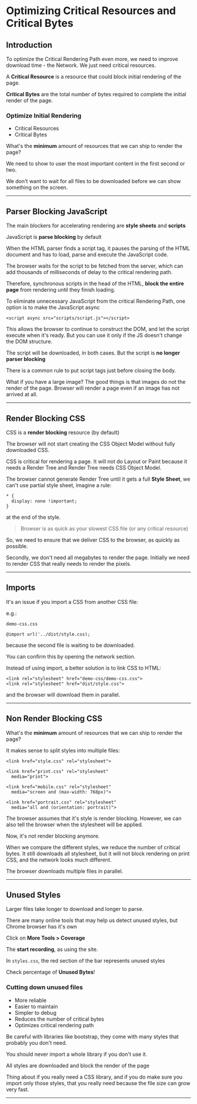 # Optimizing Critical Resources and Critical Bytes

## Introduction

To optimize the Critical Rendering Path even more, we need to improve download time - the Network. We just need critical resources.

A **Critical Resource** is a resource that could block initial rendering of the page.

**Critical Bytes** are the total number of bytes required to complete the initial render of the page.

### Optimize Initial Rendering

- Critical Resources
- Critical Bytes

What's the **minimum** amount of resources that we can ship to render the page?

We need to show to user the most important content in the first second or two.

We don't want to wait for all files to be downloaded before we can show something on the screen.

---

## Parser Blocking JavaScript

The main blockers for accelerating rendering are **style sheets** and **scripts**

JavaScript is **parse blocking** by default

When the HTML parser finds a script tag, it pauses the parsing of the HTML document and has to load, parse and execute the JavaScript code.

The browser waits for the script to be fetched from the server, which can add thousands of milliseconds of delay to the critical rendering path.

Therefore, synchronous scripts in the head of the HTML, **block the entire page** from rendering until they finish loading.

To eliminate unnecessary JavaScript from the critical Rendering Path, one option is to make the JavaScript async

```
<script async src="scripts/script.js"></script>
```

This allows the browser to continue to construct the DOM, and let the script execute when it's ready. But you can use it only if the JS doesn't change the DOM structure.

The script will be downloaded, in both cases. But the script is **no longer parser blocking**

There is a common rule to put script tags just before closing the body.

What if you have a large image?
The good things is that images do not the render of the page. Browser will render a page even if an image has not arrived at all.

---

## Render Blocking CSS

CSS is a **render blocking** resource (by default)

The browser will not start creating the CSS Object Model without fully downloaded CSS.

CSS is critical for rendering a page. It will not do Layout or Paint because it needs a Render Tree and Render Tree needs CSS Object Model.

The browser cannot generate Render Tree until it gets a full **Style Sheet**, we can't use partial style sheet, imagine a rule:

```
* {
  display: none !important;
}
```

at the end of the style.

> Browser is as quick as your slowest CSS file (or any critical resource)

So, we need to ensure that we deliver CSS to the browser, as quickly as possible.

Secondly, we don't need all megabytes to render the page. Initially we need to render CSS that really needs to render the pixels.

---

## Imports

It's an issue if you import a CSS from another CSS file:

e.g.:

`demo-css.css`

```
@import url('../dist/style.css);
```

because the second file is waiting to be downloaded.

You can confirm this by opening the network section.

Instead of using import, a better solution is to link CSS to HTML:

```
<link rel="stylesheet" href="demo-css/demo-css.css">
<link rel="stylesheet" href="dist/style.css">
```

and the browser will download them in parallel.

---

## Non Render Blocking CSS

What's the **minimum** amount of resources that we can ship to render the page?

It makes sense to split styles into multiple files:

```
<link href="style.css" rel="stylesheet">

<link href="print.css" rel="stylesheet"
  media="print">

<link href="mobile.css" rel="stylesheet"
  media="screen and (max-width: 768px)">

<link href="portrait.css" rel="stylesheet"
  media="all and (orientation: portrait)">
```

The browser assumes that it's style is render blocking. However, we can also tell the browser when the stylesheet will be applied.

Now, it's not render blocking anymore.

When we compare the different styles, we reduce the number of critical bytes. It still downloads all stylesheet, but it will not block rendering on print CSS, and the network looks much different.

The browser downloads multiple files in parallel.

---

## Unused Styles

Larger files take longer to download and longer to parse.

There are many online tools that may help us detect unused styles, but Chrome browser has it's own

Click on **More Tools > Coverage**

The **start recording**, as using the site.

In `styles.css`, the red section of the bar represents unused styles

Check percentage of **Unused Bytes**!

### Cutting down unused files

- More reliable
- Easier to maintain
- Simpler to debug
- Reduces the number of critical bytes
- Optimizes critical rendering path

Be careful with libraries like bootstrap, they come with many styles that probably you don't need.

You should never import a whole library if you don't use it.

All styles are downloaded and block the render of the page

Thing about if you really need a CSS library, and if you do make sure you import only those styles, that you really need because the file size can grow very fast.

---
